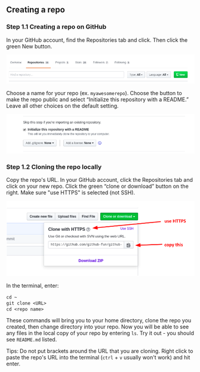 ## Creating a repo
### Step 1.1 Creating a repo on GitHub
In your GitHub account, find the Repositories tab and click. Then click the green New button.

![PACSPull Plugin](/images/repo/github-new-repo.png)

Choose a name for your repo (ex. `myawesomerepo`). Choose the button to make the repo public and select “Initialize this repository with a README.” Leave all other choices on the default setting.

![PACSPull Plugin](/images/repo/github-repo-initialize.png)

### Step 1.2 Cloning the repo locally
Copy the repo's URL. In your GitHub account, click the Repositories tab and click on your new repo. Click the green “clone or download” button on the right. Make sure "use HTTPS" is selected (not SSH).

![PACSPull Plugin](/images/repo/github-clone-repo.png)

In the terminal, enter:
```
cd ~
git clone <URL> 
cd <repo name>
```

These commands will bring you to your home directory, clone the repo you created, then change directory into your repo. Now you will be able to see any files in the local copy of your repo by entering `ls`. Try it out - you should see `README.md` listed.

Tips: Do not put brackets around the URL that you are cloning. Right click to paste the repo's URL into the terminal (`ctrl` + `v` usually won't work) and hit enter.
